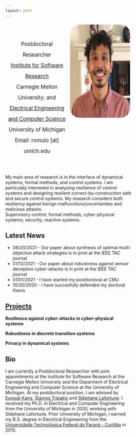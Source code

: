 ```yaml
---
layout: post
---
```


<link rel="stylesheet" href="https://cdn.jsdelivr.net/gh/jpswalsh/academicons@1/css/academicons.min.css">
<link rel="stylesheet" href="https://cdnjs.cloudflare.com/ajax/libs/font-awesome/4.7.0/css/font-awesome.min.css">

<style>
* {
  box-sizing: border-box;
}

/* Create two equal columns that floats next to each other */
.column {
  padding: 5px;
  float: left;
}
.left {
  width: 50%;
}

.right {
  width: 50%;
}
/* Clear floats after the columns */
.row:after {
  content: "";
  display: table;
  clear: both;
}
p.small {
  line-height: 2;
}

p.big {
  line-height: 1.8;
}


/*STRAVA DATA FROM https://www.frontendhero.dev/tutorial/strava-widget/*/
.strava-widget {
   float: left;
   width: 100%;
}
   .strava-stats {
      border-top: 1px solid #ccc;
      border-right: 1px solid #ccc;
   }
      .strava-stats .caption {
         background: #dbdada;
         font-weight: bold;
      }
         .strava-stats th,
         .strava-stats td {
            padding: 15px;
            border-left: 1px solid #ccc;
            border-bottom: 1px solid #ccc;
            width: calc(100% / 6)
         }
         .strava-stats .heading {
            background: #dbdadac7;
            font-weight: bold;
            text-align: center;
}


/*SOCIAL MEDIA BUTTONS*/

.sm_icon{
  width: 50px;
  /* the height is adjusted automatically*/
}
.ai {
  padding: 20px;
  font-size: 40px;
  width: 50px;
  text-align: center;
  text-decoration: none;
}

/* Add a hover effect if you want */
.ai:hover {
  opacity: 0.7;
}
.fa {
  padding: 20px;
  font-size:30px;
  width: 50px;
  text-align: center;
  text-decoration: none;
}

/* Add a hover effect if you want */
.fa:hover {
  opacity: 0.7;
}

img.rounded-corners {
  border-radius: 30px;
}


</style>

<div class="bio">
	<div class = "row">
		<div class = "column left" style="margin-top: 2em;">	
			<div class = "contact"> 
				<p class="small" style="font-size:17px;text-align:center">Postdoctoral Researcher<br>
				<a href = "https://www.isri.cmu.edu/">Institute for Software Research</a><br> Carnegie Mellon University; and<br>
				<a href = "https://ece.engin.umich.edu/">Electrical Engineering and Computer Science</a><br> University of Michigan<br>
        Email: romulo [at] umich.edu
        </p>
      </div>
      <div class = "icons" style="margin-top: -2em;margin-left: 4em">
        <!-- <a class="fa fa-envelope" href="mailto:romulo@umich.edu"></a> -->
        <a class="ai ai-google-scholar-square ai-3x" href="https://scholar.google.com/citations?user=IVN60_4AAAAJ&hl=en"></a>
        <a class="fa fa-github" href="https://github.com/romulo-goes"></a>
        <a class="fa fa-book" href="https://www.goodreads.com/user/show/126601317-romulo-meira-goes"></a>
			</div>
		</div>
		<div class = "column right">
			<div class = "img"><img src="/assets/images/rmg-2020.jpg" style="width:300px;height:296px;" class="rounded-corners"></div>
		</div>
	</div>
  

</div>

<div class = "Research">
	<p>
		My main area of research is in the interface of dynamical systems, formal methods, and control systems.
		I am particulaly interested in analyzing resilience of control systems and designing resilient correct-by-construction safe and secure control systems.
		My research considers both resiliency against benign malfunctions/uncertainties and malicious attacks.<br>
		Supervisory control; formal methods; cyber-physical systems; security; reactive systems.
</p>
</div>

<div class= "News">
	<h2>Latest News</h2>
  <ul>
  <li>06/20/2021 - Our paper about synthesis of optimal multi-objective attack strategies is in print at the IEEE TAC journal</li>
  <li>01/12/2021 - Our paper about robustness against sensor deception cyber-attacks is in print at the IEEE TAC journal</li>
  <li>01/01/2021 - I have started my postdoctoral at CMU</li>
  <li>10/30/2020 - I have succesfully defended my doctoral thesis</li>
</ul>
</div>

<div class= "Projects">
	<h2><a href = "{{ site.baseurl }}/projects">Projects</a></h2>
	<p><strong> Resilience against cyber-attacks in cyber-physical systems</strong></p>
	<p><strong> Robustness in discrete transition systems</strong></p>
	<p><strong> Privacy in dynamical systems</strong></p>
</div>

<div class = "Bio">
<h2>Bio</h2>
<p>
	I am currently a Postdoctoral Researcher with joint appointments at the Institute for Software Research at the Carnegie Mellon University and the Deparment of Electrical Engineering and Computer Science at the University of Michigan. 
	At my postdoctoral position, I am advised by <a href = "https://eskang.github.io/">Eunsuk Kang</a>, <a href = "https://www.khoury.northeastern.edu/people/stavros-tripakis/">Stavros Tripakis</a> and <a href = "https://wiki.eecs.umich.edu/stephane/index.php/Main_Page">Stéphane Lafortune</a>.
	I received my Ph.D. in Electrical and Computer Engineering from the University of Michigan in 2020, working with Stéphane Lafortune.
	Prior University of Michigan, I earned my B.S. degree in Electrical Engineering from the <a href = "http://portal.utfpr.edu.br/campus/curitiba">Universidade Technológica Federal do Paraná - Curitiba</a> in 2015.
</p>
</div>


<!-- 
<div class="strava-widget">
   <table class="strava-stats">
      <tr>
         <th class="caption" colspan="6">Weekly running stats</th>
      </tr>
      <tr>
         <td>Runs</td> 
         <td><strong><?php echo $all_run_totals['count']; ?></strong></td>
      </tr>
      <tr>
         <td>Distance</td> 
         <td><strong><?php echo $all_run_totals['distance']; ?></strong></td>
      </tr>
   </table>
</div> -->